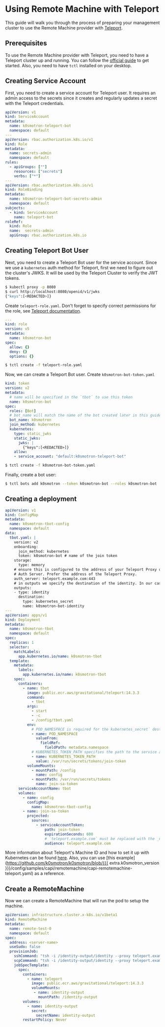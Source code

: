 # Using Remote Machine with Teleport

This guide will walk you through the process of preparing your management cluster to use the Remote Machine provider with [Teleport](https://goteleport.com/).

## Prerequisites

To use the Remote Machine provider with Teleport, you need to have a Teleport cluster up and running. You can follow the [official guide](https://goteleport.com/docs/quickstart/) to get started.
Also, you need to have `tctl` installed on your desktop.

## Creating Service Account

First, you need to create a service account for Teleport user. It requires an admin access to the secrets since it creates and regularly updates a secret with the Teleport credentials.

```yaml
apiVersion: v1
kind: ServiceAccount
metadata:
  name: k0smotron-teleport-bot
  namespace: default
---
apiVersion: rbac.authorization.k8s.io/v1
kind: Role
metadata:
  name: secrets-admin
  namespace: default
rules:
  - apiGroups: [""]
    resources: ["secrets"]
    verbs: ["*"]
---
apiVersion: rbac.authorization.k8s.io/v1
kind: RoleBinding
metadata:
  name: k0smotron-teleport-bot-secrets-admin
  namespace: default
subjects:
  - kind: ServiceAccount
    name: teleport-bot
roleRef:
  kind: Role
  name:  secrets-admin
  apiGroup: rbac.authorization.k8s.io
```

## Creating Teleport Bot User

Next, you need to create a Teleport Bot user for the service account. Since we use a `kubernetes` auth method for Teleport, first we need to figure out the cluster's JWKS. 
It will be used by the Teleport Cluster to verify the JWT tokens.

```bash
$ kubectl proxy -p 8080
$ curl http://localhost:8080/openid/v1/jwks
{"keys":[<REDACTED>]}
```

Create `teleport-role.yaml`. Don't forget to specify correct permissions for the role, see [Teleport documentation](https://goteleport.com/docs/access-controls/guides/role-templates/).

```yaml
---
kind: role
version: v5
metadata:
  name: k0smotron-bot
spec:
  allow: {}
  deny: {}
  options: {}
```

```bash
$ tctl create -f teleport-role.yaml
```

Now, we can create a Teleport Bot user. Create `k0smotron-bot-token.yaml`

```yaml
kind: token
version: v2
metadata:
  # name will be specified in the `tbot` to use this token
  name: k0smotron-bot
spec:
  roles: [Bot]
  # bot_name will match the name of the bot created later in this guide.
  bot_name: k0smotron
  join_method: kubernetes
  kubernetes:
    type: static_jwks
    static_jwks:
      jwks: |
        {"keys":[<REDACTED>]}
    allow:
    - service_account: "default:k0smotron-teleport-bot"
```

```bash
$ tctl create -f k0smotron-bot-token.yaml
```

Finally, create a bot user:

```bash
$ tctl bots add k0smotron --token k0smotron-bot --roles k0smotron-bot
```

## Creating a deployment

```yaml
apiVersion: v1
kind: ConfigMap
metadata:
  name: k0smotron-tbot-config
  namespace: default
data:
  tbot.yaml: |
    version: v2
    onboarding:
      join_method: kubernetes
      token: k0smotron-bot # name of the join token
    storage:
      type: memory
    # ensure this is configured to the address of your Teleport Proxy or
    # Auth Server. Prefer the address of the Teleport Proxy.
    auth_server: teleport.example.com:443
    # in outputs we specify the destination of the identity. In our case we will put it into the kubernetes secret.
    outputs:
    - type: identity
      destination:
        type: kubernetes_secret
        name: k0smotron-bot-identity
---
apiVersion: apps/v1
kind: Deployment
metadata:
  name: k0smotron-tbot
  namespace: default
spec:
  replicas: 1
  selector:
    matchLabels:
      app.kubernetes.io/name: k0smotron-tbot
  template:
    metadata:
      labels:
        app.kubernetes.io/name: k0smotron-tbot
    spec:
      containers:
        - name: tbot
          image: public.ecr.aws/gravitational/teleport:14.3.3
          command:
            - tbot
          args:
            - start
            - -c
            - /config/tbot.yaml
          env:
            # POD_NAMESPACE is required for the kubernetes_secret` destination type to work correctly.
            - name: POD_NAMESPACE
              valueFrom:
                fieldRef:
                  fieldPath: metadata.namespace
            # KUBERNETES_TOKEN_PATH specifies the path to the service account JWT to use for joining.
            - name: KUBERNETES_TOKEN_PATH
              value: /var/run/secrets/tokens/join-token
          volumeMounts:
            - mountPath: /config
              name: config
            - mountPath: /var/run/secrets/tokens
              name: join-sa-token
      serviceAccountName: tbot
      volumes:
        - name: config
          configMap:
            name: k0smotron-tbot-config
        - name: join-sa-token
          projected:
            sources:
              - serviceAccountToken:
                  path: join-token
                  expirationSeconds: 600
                  # `teleport.example.com` must be replaced with the _name_ of your Teleport cluster.
                  audience: teleport.example.com
```

More information about Teleport's Machine ID and how to set it up with Kubernetes can be found [here](https://goteleport.com/docs/machine-id/deployment/kubernetes/).
Also, you can use [this example](https://github.com/k0smotron/k0smotron/blob/{{{ extra.k0smotron_version }}}/config/samples/capi/remotemachine/capi-remotemachine-teleport.yaml) as a reference.

## Create a RemoteMachine

Now we can create a RemoteMachine that will run the pod to setup the machine.

```yaml
apiVersion: infrastructure.cluster.x-k8s.io/v1beta1
kind: RemoteMachine
metadata:
  name: remote-test-0
  namespace: default
spec:
  address: <server-name>
  useSudo: false
  provisionJob:
    sshCommand: "tsh -i /identity-output/identity --proxy teleport.example.com:443 ssh"
    scpCommand: "tsh -i /identity-output/identity --proxy teleport.example.com:443 scp"
    jobSpecTemplate:
      spec:
        containers:
          - name: teleport
            image: public.ecr.aws/gravitational/teleport:14.3.3
            volumeMounts:
             - name: identity-output
               mountPath: /identity-output
        volumes:
          - name: identity-output
            secret:
              secretName: identity-output
        restartPolicy: Never
```
